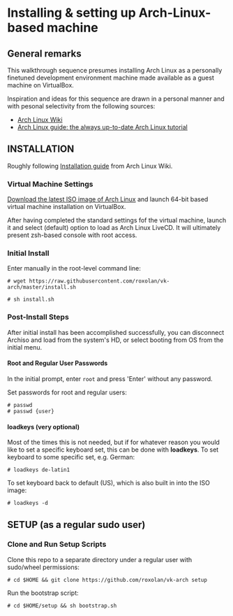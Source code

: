 # Installing & setting up Arch-Linux-based machine

## General remarks

This walkthrough sequence presumes installing Arch Linux as a personally finetuned development environment machine made available as a guest machine on VirtualBox.

Inspiration and ideas for this sequence are drawn in a personal manner and with pesonal selectivity from the following sources:
* [Arch Linux Wiki](https://www.archlinux.org/)
* [Arch Linux guide: the always up-to-date Arch Linux tutorial](https://gist.github.com/danifr/e666009ee3cce57af951d872cb6eec4f#file-arch_linux_guide-md)


## INSTALLATION

Roughly following [Installation guide](https://wiki.archlinux.org/index.php/Installation_guide) from Arch Linux Wiki.

### Virtual Machine Settings

[Download the latest ISO image of Arch Linux](https://www.archlinux.org/download/) and launch 64-bit based virtual machine installation on VirtualBox.

After having completed the standard settings fof the virtual machine, launch it and select (default) option to load as Arch Linux LiveCD. It will ultimately present zsh-based console with root access.

### Initial Install

Enter manually in the root-level command line:
```
# wget https://raw.githubusercontent.com/roxolan/vk-arch/master/install.sh

# sh install.sh
```

### Post-Install Steps

After initial install has been accomplished successfully, you can disconnect Archiso and load from the system's HD, or select booting from OS from the initial menu.

#### Root and Regular User Passwords

In the initial prompt, enter `root` and press 'Enter' without any password.

Set passwords for root and regular users:
```
# passwd
# passwd {user}
```

#### loadkeys (very optional)

Most of the times this is not needed, but if for whatever reason you would like to set a specific keyboard set, this can be done with **loadkeys**. To set keyboard to some specific set, e.g. German:

`# loadkeys de-latin1`

To set keyboard back to default (US), which is also built in into the ISO image:

`# loadkeys -d`

## SETUP (as a regular sudo user)

### Clone and Run Setup Scripts

Clone this repo to a separate directory under a regular user with sudo/wheel permissions:
```
# cd $HOME && git clone https://github.com/roxolan/vk-arch setup
```

Run the bootstrap script:
```
# cd $HOME/setup && sh bootstrap.sh
```
